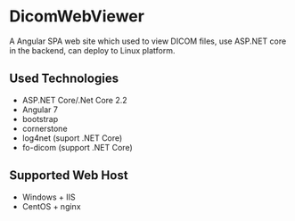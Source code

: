 # DicomWebViewer
A Angular SPA web site which used to view DICOM files, use ASP.NET core in the backend, can deploy to Linux platform.

## Used Technologies
- ASP.NET Core/.Net Core 2.2
- Angular 7
- bootstrap
- cornerstone
- log4net (suport .NET Core)
- fo-dicom (support .NET Core)

## Supported Web Host
- Windows + IIS
- CentOS + nginx
